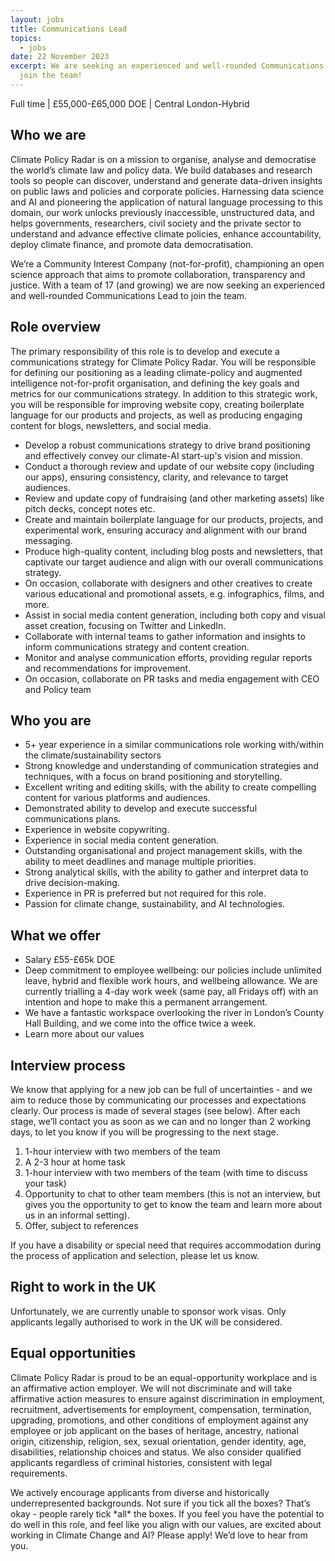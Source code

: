 ```yaml
---
layout: jobs
title: Communications Lead
topics:
  - jobs
date: 22 November 2023
excerpt: We are seeking an experienced and well-rounded Communications Lead to
  join the team!
---
```

Full time | £55,000-£65,000 DOE | Central London-Hybrid

## Who we are

C﻿limate Policy Radar is on a mission to organise, analyse and democratise the world’s climate law and policy data. We build databases and research tools so people can discover, understand and generate data-driven insights on public laws and policies and corporate policies. Harnessing data science and AI and pioneering the application of natural language processing to this domain, our work unlocks previously inaccessible, unstructured data, and helps governments, researchers, civil society and the private sector to understand and advance effective climate policies, enhance accountability, deploy climate finance, and promote data democratisation.

We’re a Community Interest Company (not-for-profit), championing an open science approach that aims to promote collaboration, transparency and justice. With a team of 17 (and growing) we are now seeking an experienced and well-rounded Communications Lead to join the team.

## Role overview

The primary responsibility of this role is to develop and execute a communications strategy for Climate Policy Radar. You will be responsible for defining our positioning as a leading climate-policy and augmented intelligence not-for-profit organisation, and defining the key goals and metrics for our communications strategy. In addition to this strategic work, you will be responsible for improving website copy, creating boilerplate language for our products and projects, as well as producing engaging content for blogs, newsletters, and social media.

* Develop a robust communications strategy to drive brand positioning and effectively convey our climate-AI start-up's vision and mission.
* Conduct a thorough review and update of our website copy (including our apps), ensuring consistency, clarity, and relevance to target audiences. 
* Review and update copy of fundraising (and other marketing assets) like pitch decks, concept notes etc.
* Create and maintain boilerplate language for our products, projects, and experimental work, ensuring accuracy and alignment with our brand messaging.
* Produce high-quality content, including blog posts and newsletters, that captivate our target audience and align with our overall communications strategy.
* On occasion, collaborate with designers and other creatives to create various educational and promotional assets, e.g. infographics, films, and more. 
* Assist in social media content generation, including both copy and visual asset creation, focusing on Twitter and LinkedIn.
* Collaborate with internal teams to gather information and insights to inform communications strategy and content creation.
* Monitor and analyse communication efforts, providing regular reports and recommendations for improvement.
* On occasion, collaborate on PR tasks and media engagement with CEO and Policy team 

## Who you are

* 5+ year experience in a similar communications role working with/within the climate/sustainability sectors
* Strong knowledge and understanding of communication strategies and techniques, with a focus on brand positioning and storytelling.
* Excellent writing and editing skills, with the ability to create compelling content for various platforms and audiences.
* Demonstrated ability to develop and execute successful communications plans.
* Experience in website copywriting.
* Experience in social media content generation.
* Outstanding organisational and project management skills, with the ability to meet deadlines and manage multiple priorities.
* Strong analytical skills, with the ability to gather and interpret data to drive decision-making.
* Experience in PR is preferred but not required for this role.
* Passion for climate change, sustainability, and AI technologies.

## What we offer

* Salary £55-£65k DOE
* Deep commitment to employee wellbeing: our policies include unlimited leave, hybrid and flexible work hours, and wellbeing allowance. We are currently trialling a 4-day work week (same pay, all Fridays off) with an intention and hope to make this a permanent arrangement. 
* We have a fantastic workspace overlooking the river in London’s County Hall Building, and we come into the office twice a week. 
* Learn more about our values﻿

## Interview process

We know that applying for a new job can be full of uncertainties - and we aim to reduce those by communicating our processes and expectations clearly. Our process is made of several stages (see below). After each stage, we’ll contact you as soon as we can and no longer than 2 working days, to let you know if you will be progressing to the next stage. 

1. 1-hour interview with two members of the team
2. A 2-3 hour at home task
3. 1-hour interview with two members of the team (with time to discuss your task)
4. Opportunity to chat to other team members (this is not an interview, but gives you the opportunity to get to know the team and learn more about us in an informal setting).  
5. Offer, subject to references

If you have a disability or special need that requires accommodation during the process of application and selection, please let us know. 

## Right to work in the UK

Unfortunately, we are currently unable to sponsor work visas. Only applicants legally authorised to work in the UK will be considered.

## Equal opportunities

Climate Policy Radar is proud to be an equal-opportunity workplace and is an affirmative action employer. We will not discriminate and will take affirmative action measures to ensure against discrimination in employment, recruitment, advertisements for employment, compensation, termination, upgrading, promotions, and other conditions of employment against any employee or job applicant on the bases of heritage, ancestry, national origin, citizenship, religion, sex, sexual orientation, gender identity, age, disabilities, relationship choices and status. We also consider qualified applicants regardless of criminal histories, consistent with legal requirements. 

We actively encourage applicants from diverse and historically underrepresented backgrounds. Not sure if you tick all the boxes? That’s okay - people rarely tick \*all\* the boxes. If you feel you have the potential to do well in this role, and feel like you align with our values, are excited about working in Climate Change and AI? Please apply! We’d love to hear from you.